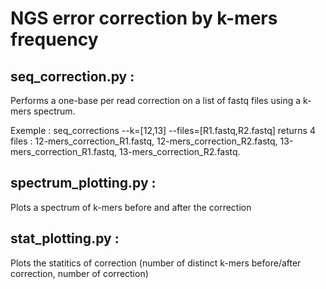 # NGS error correction by k-mers frequency
## seq_correction.py :
Performs a one-base per read correction on a list of fastq files using a k-mers spectrum.

Exemple : seq_corrections --k=[12,13] --files=[R1.fastq,R2.fastq] returns 4 files : 12-mers_correction_R1.fastq, 12-mers_correction_R2.fastq, 13-mers_correction_R1.fastq, 13-mers_correction_R2.fastq.

## spectrum_plotting.py :
Plots a spectrum of k-mers before and after the correction

## stat_plotting.py :
Plots the statitics of correction (number of distinct k-mers before/after correction, number of correction)

